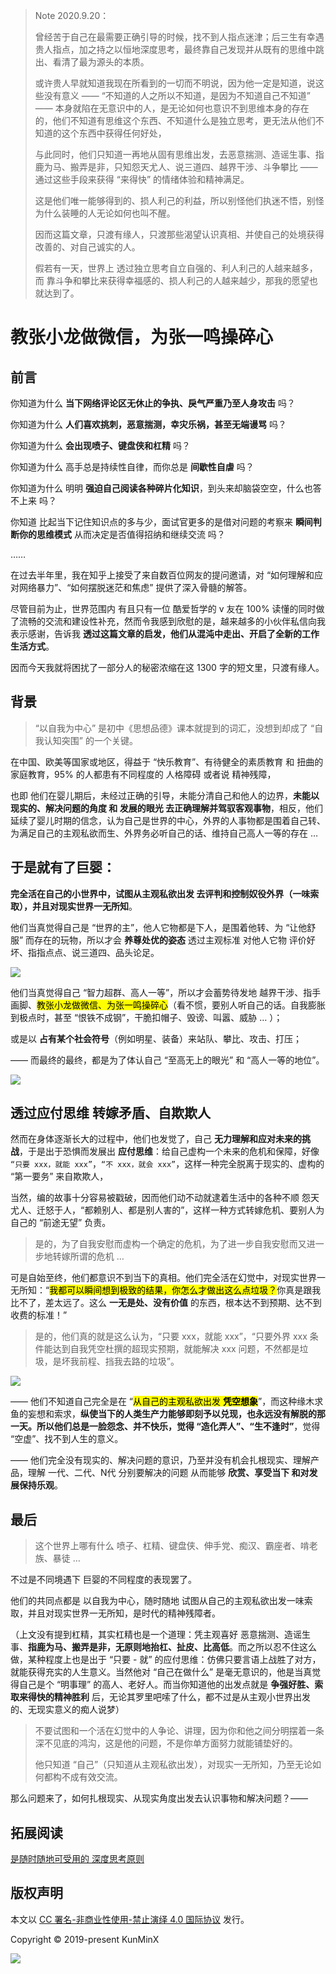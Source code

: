 > Note 2020.9.20：
>
> 曾经苦于自己在最需要正确引导的时候，找不到人指点迷津；后三生有幸遇贵人指点，加之持之以恒地深度思考，最终靠自己发现并从既有的思维中跳出、看清了最为源头的本质。
>
> 或许贵人早就知道我现在所看到的一切而不明说，因为他一定是知道，说这些没有意义 —— “不知道的人之所以不知道，是因为不知道自己不知道” —— 本身就陷在无意识中的人，是无论如何也意识不到思维本身的存在的，他们不知道有思维这个东西、不知道什么是独立思考，更无法从他们不知道的这个东西中获得任何好处，
>
> 与此同时，他们只知道一再地从固有思维出发，去恶意揣测、造谣生事、指鹿为马、搬弄是非，只知怨天尤人、说三道四、越界干涉、斗争攀比 —— 通过这些手段来获得 “来得快” 的情绪体验和精神满足。
>
> 这是他们唯一能够得到的、损人利己的利益，所以别怪他们执迷不悟，别怪为什么装睡的人无论如何也叫不醒。
>
> 因而这篇文章，只渡有缘人，只渡那些渴望认识真相、并使自己的处境获得改善的、对自己诚实的人。
>
> 假若有一天，世界上 透过独立思考自立自强的、利人利己的人越来越多，而 靠斗争和攀比来获得幸福感的、损人利己的人越来越少，那我的愿望也就达到了。

# 教张小龙做微信，为张一鸣操碎心

## 前言

你知道为什么 **当下网络评论区无休止的争执、戾气严重乃至人身攻击** 吗？

你知道为什么 **人们喜欢挑刺，恶意揣测，幸灾乐祸，甚至无端谩骂** 吗？

你知道为什么 **会出现喷子、键盘侠和杠精** 吗？

你知道为什么 高手总是持续性自律，而你总是 **间歇性自虐** 吗？

你知道为什么 明明 **强迫自己阅读各种碎片化知识**，到头来却脑袋空空，什么也答不上来 吗？

你知道 比起当下记住知识点的多与少，面试官更多的是借对问题的考察来 **瞬间判断你的思维模式** 从而决定是否值得招纳和继续交流 吗？

……

在过去半年里，我在知乎上接受了来自数百位网友的提问邀请，对 “如何理解和应对网络暴力”、“如何摆脱迷茫和焦虑” 提供了深入骨髓的解答。

尽管目前为止，世界范围内 有且只有一位 酷爱哲学的 v 友在 100% 读懂的同时做了流畅的交流和建设性补充，然而令我感到欣慰的是，越来越多的小伙伴私信向我表示感谢，告诉我 **透过这篇文章的启发，他们从混沌中走出、开启了全新的工作生活方式**。

因而今天我就将困扰了一部分人的秘密浓缩在这 1300 字的短文里，只渡有缘人。

## 背景

> “以自我为中心” 是初中《思想品德》课本就提到的词汇，没想到却成了 “自我认知突围” 的一个关键。

在中国、欧美等国家或地区，得益于 “快乐教育”、有待健全的素质教育 和 扭曲的家庭教育，95% 的人都患有不同程度的 人格障碍 或者说 精神残障，

也即 他们在婴儿期后，未经过正确的引导，未能分清自己和他人的边界，**未能以现实的、解决问题的角度 和 发展的眼光 去正确理解并驾驭客观事物**，相反，他们延续了婴儿时期的信念，认为自己是世界的中心，外界的人事物都是围着自己转、为满足自己的主观私欲而生、外界务必听自己的话、维持自己高人一等的存在 …

## 于是就有了巨婴：

**完全活在自己的小世界中，试图从主观私欲出发 去评判和控制奴役外界（一味索取），并且对现实世界一无所知**。

他们当真觉得自己是 “世界的主”，他人它物都是下人，是围着他转、为 “让他舒服” 而存在的玩物，所以才会 **养尊处优的姿态** 透过主观标准 对他人它物 评价好坏、指指点点、说三道四、品头论足。

![](https://p3-juejin.byteimg.com/tos-cn-i-k3u1fbpfcp/dd6c16786b4643adbf3ec394006cdd69~tplv-k3u1fbpfcp-zoom-1.image)

他们当真觉得自己 “智力超群、高人一等”，所以才会蓄势待发地 越界干涉、指手画脚、<mark>教张小龙做微信、为张一鸣操碎心</mark>（看不惯，要别人听自己的话。自我膨胀到极点时，甚至 “恨铁不成钢”，干脆扣帽子、毁谤、叫嚣、威胁 … ）；

或是以 **占有某个社会符号**（例如明星、装备）来站队、攀比、攻击、打压；

—— 而最终的最终，都是为了体认自己 “至高无上的眼光” 和 “高人一等的地位”。

![](https://p3-juejin.byteimg.com/tos-cn-i-k3u1fbpfcp/31d02cb9a6884aeba862b6bd1a5042d4~tplv-k3u1fbpfcp-zoom-1.image)

## 透过应付思维 转嫁矛盾、自欺欺人

然而在身体逐渐长大的过程中，他们也发觉了，自己 **无力理解和应对未来的挑战**，于是出于恐惧而发展出 **应付思维**：给自己虚构一个未来的危机和保障，好像 `“只要 xxx，就能 xxx”`，`“不 xxx，就会 xxx”`，这样一种完全脱离于现实的、虚构的 “第一要务” 来自欺欺人，

当然，编的故事十分容易被戳破，因而他们动不动就逮着生活中的各种不顺 怨天尤人、迁怒于人，“都赖别人、都是别人害的”，这样一种方式转嫁危机、要别人为自己的 “前途无望” 负责。

> 是的，为了自我安慰而虚构一个确定的危机，为了进一步自我安慰而又进一步地转嫁所谓的危机 …

可是自始至终，他们都意识不到当下的真相。他们完全活在幻觉中，对现实世界一无所知：“<mark>我都可以瞬间想到极致的结果，你怎么才做出这么点垃圾？</mark>你真是跟我比不了，差太远了。这么 **一无是处、没有价值** 的东西，根本达不到预期、达不到收费的标准！”

> 是的，他们真的就是这么认为，“只要 xxx，就能 xxx”，“只要外界 xxx 条件能达到自我凭空杜撰的超现实预期，就能解决 xxx 问题，不然都是垃圾，是坏我前程、挡我去路的垃圾”。

![](https://p9-juejin.byteimg.com/tos-cn-i-k3u1fbpfcp/77acc6da2acd49059aaa43c67002e8d8~tplv-k3u1fbpfcp-zoom-1.image)

—— 他们不知道自己完全是在 “<mark>从自己的主观私欲出发 **凭空想象**</mark>”，而这种缘木求鱼的妄想和索求，**纵使当下的人类生产力能够即刻予以兑现，也永远没有解脱的那一天。**所以他们总是一脸怨念、并不快乐，觉得 “造化弄人”、**“生不逢时”**，觉得 “空虚”、找不到人生的意义。

—— 他们完全没有现实的、解决问题的意识，乃至并没有机会扎根现实、理解产品，理解 一代、二代、N代 分别要解决的问题 从而能够 **欣赏、享受当下 和对发展保持乐观**。

## 最后

> 这个世界上哪有什么 喷子、杠精、键盘侠、伸手党、痴汉、霸座者、啃老族、暴徒 … 

不过是不同境遇下 巨婴的不同程度的表现罢了。

他们的共同点都是 以自我为中心，随时随地 试图从自己的主观私欲出发一味索取，并且对现实世界一无所知，是时代的精神残障者。

（上文没有提到杠精，其实杠精也是一个道理：凭主观喜好 恶意揣测、造谣生事、**指鹿为马、搬弄是非，无原则地抬杠、扯皮、比高低**。而之所以忍不住这么做，某种程度上也是出于 “只要 - 就” 的应付思维：仿佛只要言语上战胜了对方，就能获得充实的人生意义。当然他对 “自己在做什么” 是毫无意识的，他是当真觉得自己是个 “明事理” 的高人、老好人。而当你知道他的出发点就是 **争强好胜、索取来得快的精神胜利** 后，无论其罗里吧嗦了什么，都不过是从主观小世界出发的、无现实意义的痴人说梦）

> 不要试图和一个活在幻觉中的人争论、讲理，因为你和他之间分明摆着一条深不见底的鸿沟，这是他的问题，不是你单方面努力就能铺垫好的。
>
> 他只知道 “自己”（只知道从主观私欲出发），对现实一无所知，乃至无论如何都构不成有效交流。

那么问题来了，如何扎根现实、从现实角度出发去认识事物和解决问题？——

## 拓展阅读

[是随时随地可受用的 深度思考原则](https://juejin.im/post/6846687603547176974)

## 版权声明

本文以 [CC 署名-非商业性使用-禁止演绎 4.0 国际协议](https://creativecommons.org/licenses/by-nc-nd/4.0/deed.zh) 发行。

Copyright © 2019-present KunMinX

 ![](https://upload-images.jianshu.io/upload_images/57036-e761428d87e5a112.jpg?imageMogr2/auto-orient/strip%7CimageView2/2/w/1240) 

